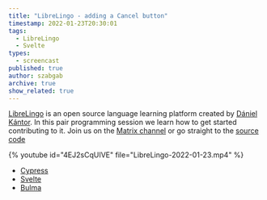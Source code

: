 ```yaml
---
title: "LibreLingo - adding a Cancel button"
timestamp: 2022-01-23T20:30:01
tags:
  - LibreLingo
  - Svelte
types:
  - screencast
published: true
author: szabgab
archive: true
show_related: true
---
```



[LibreLingo](https://librelingo.app/) is an open source language learning platform created by [Dániel Kántor](https://daniel-kantor.com/).
In this pair programming session we learn how to get started contributing to it. Join us on the [Matrix channel](https://riot.im/app/#/group/+librelingo:matrix.org)
or go straight to the [source code](https://github.com/LibreLingo/LibreLingo)


{% youtube id="4EJ2sCqUIVE" file="LibreLingo-2022-01-23.mp4" %}

* [Cypress](https://www.cypress.io/)
* [Svelte](https://svelte.dev/)
* [Bulma](https://bulma.io/)

